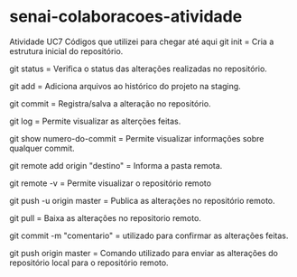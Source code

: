 # senai-colaboracoes-atividade
Atividade UC7
Códigos que utilizei para chegar até aqui 
git init = Cria a estrutura inicial do repositório.

git status = Verifica o status das alterações realizadas no repositório.

git add = Adiciona arquivos ao histórico do projeto na staging.

git commit = Registra/salva a alteração no repositório.

git log = Permite visualizar as alterções feitas.

git show numero-do-commit = Permite visualizar informações sobre qualquer commit.

git remote add origin "destino" = Informa a pasta remota.

git remote -v = Permite visualizar o repositório remoto

git push -u origin master = Publica as alterações no repositório remoto.

git pull = Baixa as alterações no repositorio remoto.

git commit -m "comentario" = utilizado para confirmar as alterações feitas.

git push origin master = Comando utilizado para enviar as alterações do repositório local para o repositório remoto.
